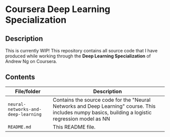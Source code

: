# Coursera Deep Learning Specialization

## Description
This is currently WIP!
This repository contains all source code that I have produced while working through the **Deep Learning Specialization** of Andrew Ng on Coursera.

## Contents

| File/folder                         | Description 
|-------------------------------------|-----------------------------------------------------------------
| `neural-networks-and-deep-learning` | Contains the source code for the "Neural Networks and Deep Learning" course. This includes numpy basics, building a logistic regression model as NN
| `README.md`                         | This README file.
